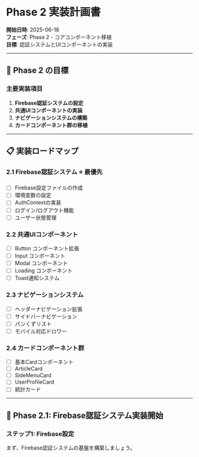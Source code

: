 # Phase 2 実装計画書

**開始日時**: 2025-06-18  
**フェーズ**: Phase 2 - コアコンポーネント移植  
**目標**: 認証システムとUIコンポーネントの実装

---

## 🎯 Phase 2 の目標

### 主要実装項目

1. **Firebase認証システムの設定**
2. **共通UIコンポーネントの実装**
3. **ナビゲーションシステムの構築**
4. **カードコンポーネント群の移植**

---

## 📋 実装ロードマップ

### 2.1 Firebase認証システム ⭐ **最優先**

- [ ] Firebase設定ファイルの作成
- [ ] 環境変数の設定
- [ ] AuthContextの実装
- [ ] ログイン/ログアウト機能
- [ ] ユーザー状態管理

### 2.2 共通UIコンポーネント

- [ ] Button コンポーネント拡張
- [ ] Input コンポーネント
- [ ] Modal コンポーネント
- [ ] Loading コンポーネント
- [ ] Toast通知システム

### 2.3 ナビゲーションシステム

- [ ] ヘッダーナビゲーション拡張
- [ ] サイドバーナビゲーション
- [ ] パンくずリスト
- [ ] モバイル対応ドロワー

### 2.4 カードコンポーネント群

- [ ] 基本Cardコンポーネント
- [ ] ArticleCard
- [ ] SideMenuCard
- [ ] UserProfileCard
- [ ] 統計カード

---

## 🚀 Phase 2.1: Firebase認証システム実装開始

### ステップ1: Firebase設定

まず、Firebase認証システムの基盤を構築しましょう。
